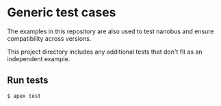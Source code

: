 # Generic test cases

The examples in this repository are also used to test nanobus and ensure compatibility across versions.

This project directory includes any additional tests that don't fit as an independent example.

## Run tests

```sh
$ apex test
```

